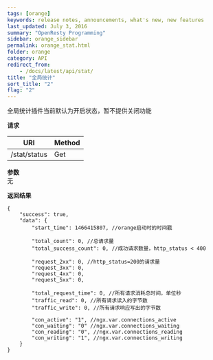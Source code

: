 ```yaml
---
tags: [orange]
keywords: release notes, announcements, what's new, new features
last_updated: July 3, 2016
summary: "OpenResty Programming"
sidebar: orange_sidebar
permalink: orange_stat.html
folder: orange
category: API
redirect_from:
    - /docs/latest/api/stat/
title: "全局统计"
sort_title: "2"
flag: "2"
---
```





全局统计插件当前默认为开启状态，暂不提供关闭功能


**请求**

URI                 | Method 
------------------- | ---- 
/stat/status        | Get 


**参数**   
无 

**返回结果** 

```
{
    "success": true,
    "data": {
        "start_time": 1466415807, //orange启动时的时间戳

        "total_count": 0, //总请求量
        "total_success_count": 0, //成功请求数量，http_status < 400

        "request_2xx": 0, //http_status=200的请求量
        "request_3xx": 0,
        "request_4xx": 0,
        "request_5xx": 0,

        "total_request_time": 0, //所有请求消耗总时间，单位秒
        "traffic_read": 0, //所有请求读入的字节数
        "traffic_write": 0, //所有请求响应写出的字节数
        
        "con_active": "1", //ngx.var.connections_active
        "con_waiting": "0" //ngx.var.connections_waiting
        "con_reading": "0", //ngx.var.connections_reading
        "con_writing": "1", //ngx.var.connections_writing
    }
}
```

